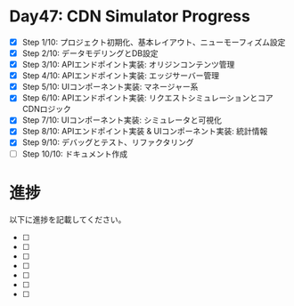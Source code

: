 # Day47: CDN Simulator Progress

- [x] Step 1/10: プロジェクト初期化、基本レイアウト、ニューモーフィズム設定
- [x] Step 2/10: データモデリングとDB設定
- [x] Step 3/10: APIエンドポイント実装: オリジンコンテンツ管理
- [x] Step 4/10: APIエンドポイント実装: エッジサーバー管理
- [x] Step 5/10: UIコンポーネント実装: マネージャー系
- [x] Step 6/10: APIエンドポイント実装: リクエストシミュレーションとコアCDNロジック
- [x] Step 7/10: UIコンポーネント実装: シミュレータと可視化
- [x] Step 8/10: APIエンドポイント実装 & UIコンポーネント実装: 統計情報
- [x] Step 9/10: デバッグとテスト、リファクタリング
- [ ] Step 10/10: ドキュメント作成

# 進捗

以下に進捗を記載してください。


- [ ] 
- [ ] 
- [ ] 
- [ ] 
- [ ] 
- [ ] 
- [ ] 
